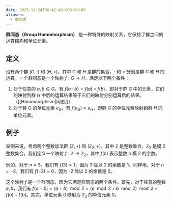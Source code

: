 ```yaml
---
date: 2023-11-24T06:42:48.000+08:00
aliases:
  - 群同态
---
```


**群同态（Group Homomorphism）** 是一种特殊的映射关系，它保持了群之间的运算结构和单位元素。

## 定义

设有两个群 $(G, \cdot)$ 和 $(H, \circ)$，其中 $G$ 和 $H$ 是群的集合，$\cdot$ 和 $\circ$ 分别是群 $G$ 和 $H$ 的运算。一个群同态是一个映射 $f: G \to H$，满足以下两个条件：

1. 对于任意的 $a, b \in G$，有 $f(a \cdot b) = f(a) \circ f(b)$，即对于群 $G$ 中的元素，它们的映射到群 $H$ 中后的运算结果等于它们的映射分别运算后的结果。（[[Homomorphism|同态]]）
2. 对于群 $G$ 的单位元素 $e_G$，有 $f(e_G) = e_H$，即群 $G$ 的单位元素映射到群 $H$ 的单位元素。

## 例子

举例来说，考虑两个整数加法群 $(\mathbb{Z}, +)$ 和 $(\mathbb{Z}_2, +)$，其中 $\mathbb{Z}$ 是整数集合，$\mathbb{Z}_2$ 是模 2 整数集合。我们定义一个映射 $f: \mathbb{Z} \to \mathbb{Z}_2$，其中 $f(n)$ 表示整数 $n$ 模 2 的余数。

例如，对于 $n = 3$，我们有 $f(3) = 1$，因为 3 除以 2 的余数是 1。同样地，对于 $n = -2$，我们有 $f(-2) = 0$，因为 -2 除以 2 的余数是 0。

这个映射 $f$ 是一个群同态，因为它满足群同态的两个条件。首先，对于任意的整数 $a, b$，我们有 $f(a+b) = (a+b) \mod 2 = (a \mod 2 + b \mod 2) \mod 2 = f(a) + f(b)$。其次，单位元素 0 映射为 $\mathbb{Z}_2$ 的单位元素 0。

